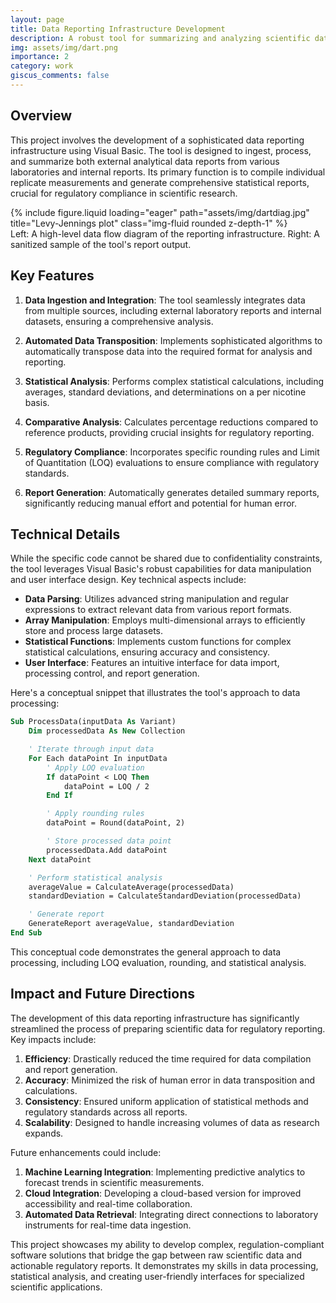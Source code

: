 ```yaml
---
layout: page
title: Data Reporting Infrastructure Development
description: A robust tool for summarizing and analyzing scientific data for regulatory reporting
img: assets/img/dart.png
importance: 2
category: work
giscus_comments: false
---
```


## Overview

This project involves the development of a sophisticated data reporting infrastructure using Visual Basic. The tool is designed to ingest, process, and summarize both external analytical data reports from various laboratories and internal reports. Its primary function is to compile individual replicate measurements and generate comprehensive statistical reports, crucial for regulatory compliance in scientific research.

<div class="row justify-content-center">
    <div class="col-sm-8 mt-3 mt-md-0 d-flex justify-content-center">
        {% include figure.liquid loading="eager" path="assets/img/dartdiag.jpg" title="Levy-Jennings plot" class="img-fluid rounded z-depth-1" %}
    </div>
</div>
<div class="caption">
    Left: A high-level data flow diagram of the reporting infrastructure. Right: A sanitized sample of the tool's report output.
</div>

## Key Features

1. **Data Ingestion and Integration**: The tool seamlessly integrates data from multiple sources, including external laboratory reports and internal datasets, ensuring a comprehensive analysis.

2. **Automated Data Transposition**: Implements sophisticated algorithms to automatically transpose data into the required format for analysis and reporting.

3. **Statistical Analysis**: Performs complex statistical calculations, including averages, standard deviations, and determinations on a per nicotine basis.

4. **Comparative Analysis**: Calculates percentage reductions compared to reference products, providing crucial insights for regulatory reporting.

5. **Regulatory Compliance**: Incorporates specific rounding rules and Limit of Quantitation (LOQ) evaluations to ensure compliance with regulatory standards.

6. **Report Generation**: Automatically generates detailed summary reports, significantly reducing manual effort and potential for human error.

## Technical Details

While the specific code cannot be shared due to confidentiality constraints, the tool leverages Visual Basic's robust capabilities for data manipulation and user interface design. Key technical aspects include:

- **Data Parsing**: Utilizes advanced string manipulation and regular expressions to extract relevant data from various report formats.
- **Array Manipulation**: Employs multi-dimensional arrays to efficiently store and process large datasets.
- **Statistical Functions**: Implements custom functions for complex statistical calculations, ensuring accuracy and consistency.
- **User Interface**: Features an intuitive interface for data import, processing control, and report generation.

Here's a conceptual snippet that illustrates the tool's approach to data processing:

```vb
Sub ProcessData(inputData As Variant)
    Dim processedData As New Collection

    ' Iterate through input data
    For Each dataPoint In inputData
        ' Apply LOQ evaluation
        If dataPoint < LOQ Then
            dataPoint = LOQ / 2
        End If

        ' Apply rounding rules
        dataPoint = Round(dataPoint, 2)

        ' Store processed data point
        processedData.Add dataPoint
    Next dataPoint

    ' Perform statistical analysis
    averageValue = CalculateAverage(processedData)
    standardDeviation = CalculateStandardDeviation(processedData)

    ' Generate report
    GenerateReport averageValue, standardDeviation
End Sub
```

This conceptual code demonstrates the general approach to data processing, including LOQ evaluation, rounding, and statistical analysis.

## Impact and Future Directions

The development of this data reporting infrastructure has significantly streamlined the process of preparing scientific data for regulatory reporting. Key impacts include:

1. **Efficiency**: Drastically reduced the time required for data compilation and report generation.
2. **Accuracy**: Minimized the risk of human error in data transposition and calculations.
3. **Consistency**: Ensured uniform application of statistical methods and regulatory standards across all reports.
4. **Scalability**: Designed to handle increasing volumes of data as research expands.

Future enhancements could include:

1. **Machine Learning Integration**: Implementing predictive analytics to forecast trends in scientific measurements.
2. **Cloud Integration**: Developing a cloud-based version for improved accessibility and real-time collaboration.
3. **Automated Data Retrieval**: Integrating direct connections to laboratory instruments for real-time data ingestion.

This project showcases my ability to develop complex, regulation-compliant software solutions that bridge the gap between raw scientific data and actionable regulatory reports. It demonstrates my skills in data processing, statistical analysis, and creating user-friendly interfaces for specialized scientific applications.
